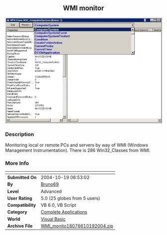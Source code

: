 ﻿<div align="center">

## WMI monitor

<img src="PIC20041019638296759.jpg">
</div>

### Description

Monitoring local or remote PCs and servers by way of WMI (Windows Management Instrumentation). There is 286 Win32_Classes from WMI.
 
### More Info
 


<span>             |<span>
---                |---
**Submitted On**   |2004-10-19 06:53:02
**By**             |[Bruno69](https://github.com/Planet-Source-Code/PSCIndex/blob/master/ByAuthor/bruno69.md)
**Level**          |Advanced
**User Rating**    |5.0 (25 globes from 5 users)
**Compatibility**  |VB 6\.0, VB Script
**Category**       |[Complete Applications](https://github.com/Planet-Source-Code/PSCIndex/blob/master/ByCategory/complete-applications__1-27.md)
**World**          |[Visual Basic](https://github.com/Planet-Source-Code/PSCIndex/blob/master/ByWorld/visual-basic.md)
**Archive File**   |[WMI\_monito18076610192004\.zip](https://github.com/Planet-Source-Code/bruno69-wmi-monitor__1-56823/archive/master.zip)








